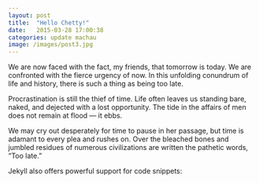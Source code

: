 ```yaml
---
layout: post
title:  "Hello Chetty!"
date:   2015-03-28 17:00:38
categories: update machau
image: /images/post3.jpg
---
```

We are now faced with the fact, my friends, that tomorrow is today. We are confronted with the fierce urgency of now. In this unfolding conundrum of life and history, there is such a thing as being too late. 

Procrastination is still the thief of time. Life often leaves us standing bare, naked, and dejected with a lost opportunity. The tide in the affairs of men does not remain at flood — it ebbs. 

We may cry out desperately for time to pause in her passage, but time is adamant to every plea and rushes on. Over the bleached bones and jumbled residues of numerous civilizations are written the pathetic words, “Too late.”

Jekyll also offers powerful support for code snippets:
